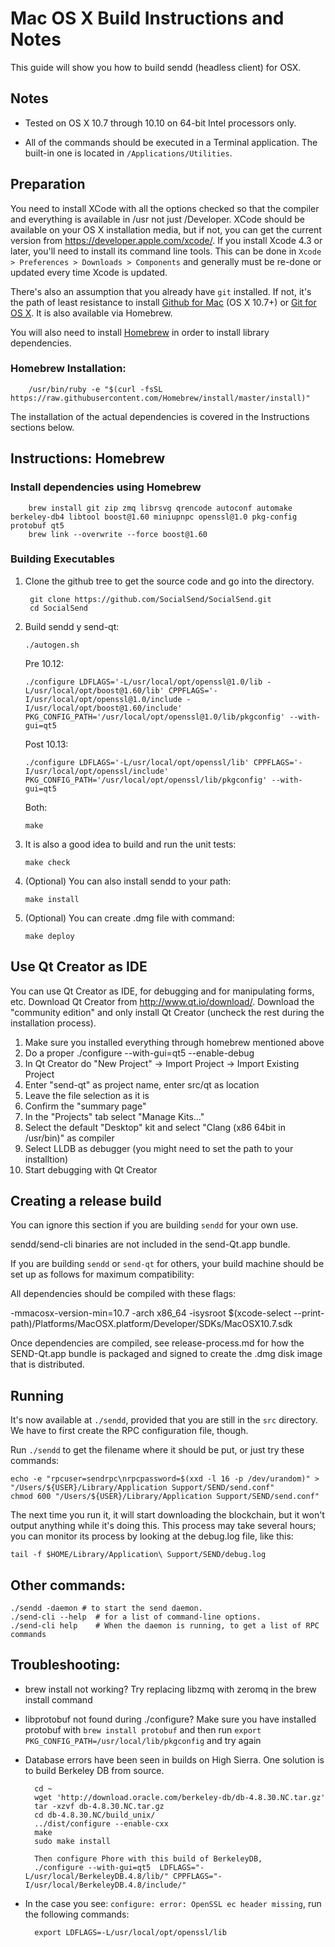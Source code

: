Mac OS X Build Instructions and Notes
====================================
This guide will show you how to build sendd (headless client) for OSX.

Notes
-----

* Tested on OS X 10.7 through 10.10 on 64-bit Intel processors only.

* All of the commands should be executed in a Terminal application. The
built-in one is located in `/Applications/Utilities`.

Preparation
-----------

You need to install XCode with all the options checked so that the compiler
and everything is available in /usr not just /Developer. XCode should be
available on your OS X installation media, but if not, you can get the
current version from https://developer.apple.com/xcode/. If you install
Xcode 4.3 or later, you'll need to install its command line tools. This can
be done in `Xcode > Preferences > Downloads > Components` and generally must
be re-done or updated every time Xcode is updated.

There's also an assumption that you already have `git` installed. If
not, it's the path of least resistance to install [Github for Mac](https://mac.github.com/)
(OS X 10.7+) or
[Git for OS X](https://code.google.com/p/git-osx-installer/). It is also
available via Homebrew.

You will also need to install [Homebrew](http://brew.sh) in order to install library
dependencies.

### Homebrew Installation:
```
    /usr/bin/ruby -e "$(curl -fsSL https://raw.githubusercontent.com/Homebrew/install/master/install)"
```


The installation of the actual dependencies is covered in the Instructions
sections below.

Instructions: Homebrew
----------------------

### Install dependencies using Homebrew

        brew install git zip zmq librsvg qrencode autoconf automake berkeley-db4 libtool boost@1.60 miniupnpc openssl@1.0 pkg-config protobuf qt5
        brew link --overwrite --force boost@1.60

### Building Executables

1. Clone the github tree to get the source code and go into the directory.

        git clone https://github.com/SocialSend/SocialSend.git
        cd SocialSend

2.  Build sendd y send-qt:

        ./autogen.sh
    Pre 10.12:

        ./configure LDFLAGS='-L/usr/local/opt/openssl@1.0/lib -L/usr/local/opt/boost@1.60/lib' CPPFLAGS='-I/usr/local/opt/openssl@1.0/include -I/usr/local/opt/boost@1.60/include' PKG_CONFIG_PATH='/usr/local/opt/openssl@1.0/lib/pkgconfig' --with-gui=qt5
    Post 10.13:

        ./configure LDFLAGS='-L/usr/local/opt/openssl/lib' CPPFLAGS='-I/usr/local/opt/openssl/include' PKG_CONFIG_PATH='/usr/local/opt/openssl/lib/pkgconfig' --with-gui=qt5
 
    Both:
 
        make

3.  It is also a good idea to build and run the unit tests:

        make check

4.  (Optional) You can also install sendd to your path:

        make install

5.  (Optional) You can create .dmg file with command:

        make deploy

Use Qt Creator as IDE
------------------------
You can use Qt Creator as IDE, for debugging and for manipulating forms, etc.
Download Qt Creator from http://www.qt.io/download/. Download the "community edition" and only install Qt Creator (uncheck the rest during the installation process).

1. Make sure you installed everything through homebrew mentioned above
2. Do a proper ./configure --with-gui=qt5 --enable-debug
3. In Qt Creator do "New Project" -> Import Project -> Import Existing Project
4. Enter "send-qt" as project name, enter src/qt as location
5. Leave the file selection as it is
6. Confirm the "summary page"
7. In the "Projects" tab select "Manage Kits..."
8. Select the default "Desktop" kit and select "Clang (x86 64bit in /usr/bin)" as compiler
9. Select LLDB as debugger (you might need to set the path to your installtion)
10. Start debugging with Qt Creator

Creating a release build
------------------------
You can ignore this section if you are building `sendd` for your own use.

sendd/send-cli binaries are not included in the send-Qt.app bundle.

If you are building `sendd` or `send-qt` for others, your build machine should be set up
as follows for maximum compatibility:

All dependencies should be compiled with these flags:

 -mmacosx-version-min=10.7
 -arch x86_64
 -isysroot $(xcode-select --print-path)/Platforms/MacOSX.platform/Developer/SDKs/MacOSX10.7.sdk

Once dependencies are compiled, see release-process.md for how the SEND-Qt.app
bundle is packaged and signed to create the .dmg disk image that is distributed.

Running
-------

It's now available at `./sendd`, provided that you are still in the `src`
directory. We have to first create the RPC configuration file, though.

Run `./sendd` to get the filename where it should be put, or just try these
commands:

    echo -e "rpcuser=sendrpc\nrpcpassword=$(xxd -l 16 -p /dev/urandom)" > "/Users/${USER}/Library/Application Support/SEND/send.conf"
    chmod 600 "/Users/${USER}/Library/Application Support/SEND/send.conf"

The next time you run it, it will start downloading the blockchain, but it won't
output anything while it's doing this. This process may take several hours;
you can monitor its process by looking at the debug.log file, like this:

    tail -f $HOME/Library/Application\ Support/SEND/debug.log

Other commands:
-------

    ./sendd -daemon # to start the send daemon.
    ./send-cli --help  # for a list of command-line options.
    ./send-cli help    # When the daemon is running, to get a list of RPC commands
    
Troubleshooting:<a name="trouble"></a>
---------
* brew install not working? Try replacing libzmq with zeromq in the brew install command
                
* libprotobuf not found during ./configure? Make sure you have installed protobuf with `brew install protobuf` and then run `export PKG_CONFIG_PATH=/usr/local/lib/pkgconfig` and try again
                
* Database errors have been seen in builds on High Sierra. One solution is to build Berkeley DB from source.
        
        cd ~
        wget 'http://download.oracle.com/berkeley-db/db-4.8.30.NC.tar.gz'
        tar -xzvf db-4.8.30.NC.tar.gz
        cd db-4.8.30.NC/build_unix/
        ../dist/configure --enable-cxx
        make
        sudo make install

        Then configure Phore with this build of BerkeleyDB,
        ./configure --with-gui=qt5  LDFLAGS="-L/usr/local/BerkeleyDB.4.8/lib/" CPPFLAGS="-I/usr/local/BerkeleyDB.4.8/include/"
                
        
* In the case you see: `configure: error: OpenSSL ec header missing`, run the following commands:

        export LDFLAGS=-L/usr/local/opt/openssl/lib
